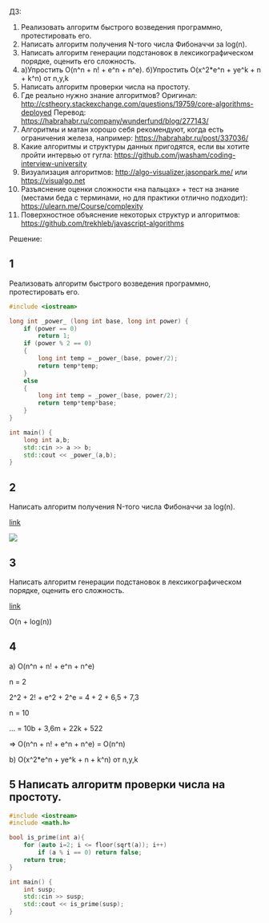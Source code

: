 ДЗ:
1) Реализовать алгоритм быстрого возведения программно, протестировать его.
2) Написать алгоритм получения N-того числа Фибоначчи за log(n).
3) Написать алгоритм генерации подстановок в лексикографическом порядке, оценить его сложность.
4) а)Упростить O(n^n + n! + e^n + n^e). б)Упростить O(x^2*e^n + ye^k + n + k^n) от n,y,k
5) Написать алгоритм проверки числа на простоту.
6) Где реально нужно знание алгоритмов? Оригинал:
http://cstheory.stackexchange.com/questions/19759/core-algorithms-deployed
Перевод: https://habrahabr.ru/company/wunderfund/blog/277143/
7) Алгоритмы и матан хорошо себя рекомендуют, когда есть ограничения железа, например:
https://habrahabr.ru/post/337036/
8) Какие алгоритмы и структуры данных пригодятся, если вы хотите пройти интервью от гугла: https://github.com/jwasham/coding-interview-university
9) Визуализация алгоритмов: http://algo-visualizer.jasonpark.me/ или https://visualgo.net
10) Разъяснение оценки сложности «на пальцах» + тест на знание (местами беда с терминами, но для практики отлично подходит): https://ulearn.me/Course/complexity
11) Поверхностное объяснение некоторых структур и алгоритмов: https://github.com/trekhleb/javascript-algorithms

Решение:
## 1

Реализовать алгоритм быстрого возведения программно, протестировать его.

```cpp
#include <iostream>

long int _power_ (long int base, long int power) {
    if (power == 0)
        return 1;
    if (power % 2 == 0)
    {
        long int temp = _power_(base, power/2);
        return temp*temp;
    }
    else
    {
        long int temp = _power_(base, power/2);
        return temp*temp*base;
    }
}

int main() {
    long int a,b;
    std::cin >> a >> b;
    std::cout << _power_(a,b);
}

```

## 2 

Написать алгоритм получения N-того числа Фибоначчи за log(n).

[link](https://kukuruku.co/post/the-nth-fibonacci-number-in-olog-n/)

![](fib_log_n.png)

## 3 

Написать алгоритм генерации подстановок в лексикографическом порядке, оценить его сложность.

[link](https://habr.com/ru/post/428552/)

O(n + log(n))

## 4 

a) O(n^n + n! + e^n + n^e)

n = 2 

2^2 + 2! + e^2 + 2^e = 4 + 2 + 6,5 + 7,3

n = 10 

... = 10b + 3,6m + 22k + 522

=> O(n^n + n! + e^n + n^e) = O(n^n)

b) O(x^2*e^n + ye^k + n + k^n) от n,y,k

## 5 Написать алгоритм проверки числа на простоту.

```cpp
#include <iostream>
#include <math.h>

bool is_prime(int a){
    for (auto i=2; i <= floor(sqrt(a)); i++)
        if (a % i == 0) return false;
    return true;
}

int main() {
    int susp;
    std::cin >> susp;
    std::cout << is_prime(susp);
}
```

